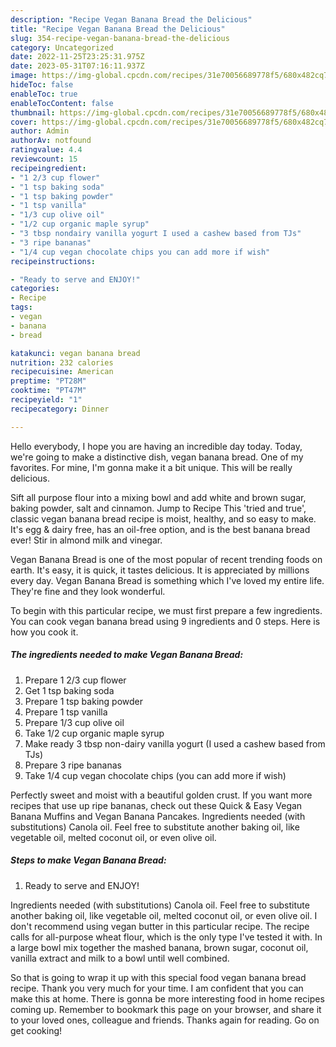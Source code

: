```yaml
---
description: "Recipe Vegan Banana Bread the Delicious"
title: "Recipe Vegan Banana Bread the Delicious"
slug: 354-recipe-vegan-banana-bread-the-delicious
category: Uncategorized
date: 2022-11-25T23:25:31.975Z
date: 2023-05-31T07:16:11.937Z
image: https://img-global.cpcdn.com/recipes/31e70056689778f5/680x482cq70/vegan-banana-bread-recipe-main-photo.jpg
hideToc: false
enableToc: true
enableTocContent: false
thumbnail: https://img-global.cpcdn.com/recipes/31e70056689778f5/680x482cq70/vegan-banana-bread-recipe-main-photo.jpg
cover: https://img-global.cpcdn.com/recipes/31e70056689778f5/680x482cq70/vegan-banana-bread-recipe-main-photo.jpg
author: Admin
authorAv: notfound
ratingvalue: 4.4
reviewcount: 15
recipeingredient:
- "1 2/3 cup flower"
- "1 tsp baking soda"
- "1 tsp baking powder"
- "1 tsp vanilla"
- "1/3 cup olive oil"
- "1/2 cup organic maple syrup"
- "3 tbsp nondairy vanilla yogurt I used a cashew based from TJs"
- "3 ripe bananas"
- "1/4 cup vegan chocolate chips you can add more if wish"
recipeinstructions:

- "Ready to serve and ENJOY!"
categories:
- Recipe
tags:
- vegan
- banana
- bread

katakunci: vegan banana bread 
nutrition: 232 calories
recipecuisine: American
preptime: "PT28M"
cooktime: "PT47M"
recipeyield: "1"
recipecategory: Dinner

---
```



Hello everybody, I hope you are having an incredible day today. Today, we're going to make a distinctive dish, vegan banana bread. One of my favorites. For mine, I'm gonna make it a bit unique. This will be really delicious.

Sift all purpose flour into a mixing bowl and add white and brown sugar, baking powder, salt and cinnamon. Jump to Recipe This &#39;tried and true&#39;, classic vegan banana bread recipe is moist, healthy, and so easy to make. It&#39;s egg &amp; dairy free, has an oil-free option, and is the best banana bread ever! Stir in almond milk and vinegar.

Vegan Banana Bread is one of the most popular of recent trending foods on earth. It's easy, it is quick, it tastes delicious. It is appreciated by millions every day. Vegan Banana Bread is something which I've loved my entire life. They're fine and they look wonderful.


To begin with this particular recipe, we must first prepare a few ingredients. You can cook vegan banana bread using 9 ingredients and 0 steps. Here is how you cook it.

<!--inarticleads1-->

##### The ingredients needed to make Vegan Banana Bread:

1. Prepare 1 2/3 cup flower
1. Get 1 tsp baking soda
1. Prepare 1 tsp baking powder
1. Prepare 1 tsp vanilla
1. Prepare 1/3 cup olive oil
1. Take 1/2 cup organic maple syrup
1. Make ready 3 tbsp non-dairy vanilla yogurt (I used a cashew based from TJs)
1. Prepare 3 ripe bananas
1. Take 1/4 cup vegan chocolate chips (you can add more if wish)


Perfectly sweet and moist with a beautiful golden crust. If you want more recipes that use up ripe bananas, check out these Quick &amp; Easy Vegan Banana Muffins and Vegan Banana Pancakes. Ingredients needed (with substitutions) Canola oil. Feel free to substitute another baking oil, like vegetable oil, melted coconut oil, or even olive oil. 

<!--inarticleads2-->

##### Steps to make Vegan Banana Bread:


1. Ready to serve and ENJOY!

Ingredients needed (with substitutions) Canola oil. Feel free to substitute another baking oil, like vegetable oil, melted coconut oil, or even olive oil. I don&#39;t recommend using vegan butter in this particular recipe. The recipe calls for all-purpose wheat flour, which is the only type I&#39;ve tested it with. In a large bowl mix together the mashed banana, brown sugar, coconut oil, vanilla extract and milk to a bowl until well combined. 

So that is going to wrap it up with this special food vegan banana bread recipe. Thank you very much for your time. I am confident that you can make this at home. There is gonna be more interesting food in home recipes coming up. Remember to bookmark this page on your browser, and share it to your loved ones, colleague and friends. Thanks again for reading. Go on get cooking!
